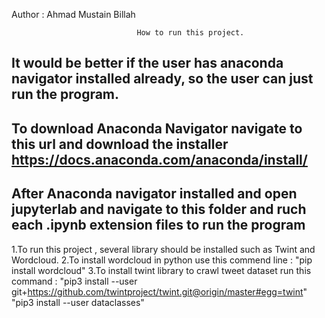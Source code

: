 Author : Ahmad Mustain Billah

                                How to run this project.
                    
## It would be better if the user has anaconda navigator installed already, so the user can just run the program.
## To download Anaconda Navigator navigate to this url and download the installer https://docs.anaconda.com/anaconda/install/
## After Anaconda navigator installed and open jupyterlab and navigate to this folder and ruch each .ipynb extension files to run the program


1.To run this project , several library should be installed such as Twint and Wordcloud.
2.To install wordcloud in python use this commend line : "pip install wordcloud"
3.To install twint library to crawl tweet dataset run this command : 
        "pip3 install --user git+https://github.com/twintproject/twint.git@origin/master#egg=twint"
        "pip3 install --user dataclasses"
